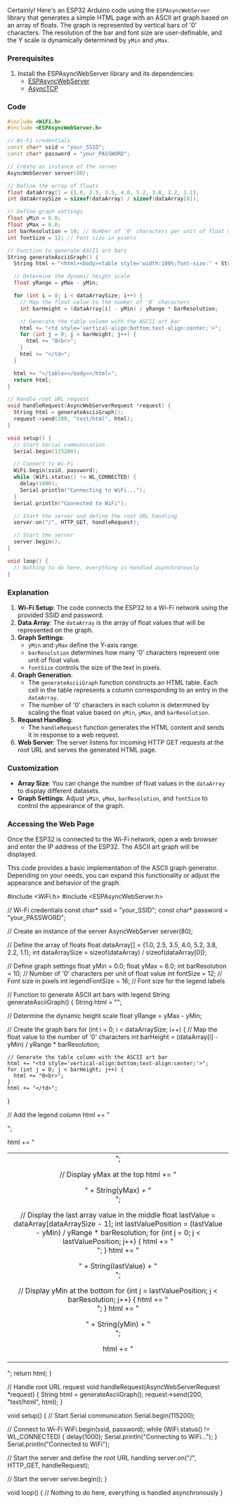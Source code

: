 Certainly! Here's an ESP32 Arduino code using the `ESPAsyncWebServer` library that generates a simple HTML page with an ASCII art graph based on an array of floats. The graph is represented by vertical bars of '0' characters. The resolution of the bar and font size are user-definable, and the Y scale is dynamically determined by `yMin` and `yMax`.

### Prerequisites
1. Install the ESPAsyncWebServer library and its dependencies:
   - [ESPAsyncWebServer](https://github.com/me-no-dev/ESPAsyncWebServer)
   - [AsyncTCP](https://github.com/me-no-dev/AsyncTCP)

### Code

```cpp
#include <WiFi.h>
#include <ESPAsyncWebServer.h>

// Wi-Fi credentials
const char* ssid = "your_SSID";
const char* password = "your_PASSWORD";

// Create an instance of the server
AsyncWebServer server(80);

// Define the array of floats
float dataArray[] = {1.0, 2.5, 3.5, 4.0, 5.2, 3.8, 2.2, 1.1};
int dataArraySize = sizeof(dataArray) / sizeof(dataArray[0]);

// Define graph settings
float yMin = 0.0;
float yMax = 6.0;
int barResolution = 10; // Number of '0' characters per unit of float value
int fontSize = 12; // Font size in pixels

// Function to generate ASCII art bars
String generateAsciiGraph() {
  String html = "<html><body><table style='width:100%;font-size:" + String(fontSize) + "px;'>";

  // Determine the dynamic height scale
  float yRange = yMax - yMin;

  for (int i = 0; i < dataArraySize; i++) {
    // Map the float value to the number of '0' characters
    int barHeight = (dataArray[i] - yMin) / yRange * barResolution;

    // Generate the table column with the ASCII art bar
    html += "<td style='vertical-align:bottom;text-align:center;'>";
    for (int j = 0; j < barHeight; j++) {
      html += "0<br>";
    }
    html += "</td>";
  }

  html += "</table></body></html>";
  return html;
}

// Handle root URL request
void handleRequest(AsyncWebServerRequest *request) {
  String html = generateAsciiGraph();
  request->send(200, "text/html", html);
}

void setup() {
  // Start Serial communication
  Serial.begin(115200);

  // Connect to Wi-Fi
  WiFi.begin(ssid, password);
  while (WiFi.status() != WL_CONNECTED) {
    delay(1000);
    Serial.println("Connecting to WiFi...");
  }
  Serial.println("Connected to WiFi");

  // Start the server and define the root URL handling
  server.on("/", HTTP_GET, handleRequest);

  // Start the server
  server.begin();
}

void loop() {
  // Nothing to do here, everything is handled asynchronously
}
```

### Explanation
1. **Wi-Fi Setup**: The code connects the ESP32 to a Wi-Fi network using the provided SSID and password.
2. **Data Array**: The `dataArray` is the array of float values that will be represented on the graph.
3. **Graph Settings**: 
   - `yMin` and `yMax` define the Y-axis range.
   - `barResolution` determines how many '0' characters represent one unit of float value.
   - `fontSize` controls the size of the text in pixels.
4. **Graph Generation**: 
   - The `generateAsciiGraph` function constructs an HTML table. Each cell in the table represents a column corresponding to an entry in the `dataArray`.
   - The number of '0' characters in each column is determined by scaling the float value based on `yMin`, `yMax`, and `barResolution`.
5. **Request Handling**: 
   - The `handleRequest` function generates the HTML content and sends it in response to a web request.
6. **Web Server**: The server listens for incoming HTTP GET requests at the root URL and serves the generated HTML page.

### Customization
- **Array Size**: You can change the number of float values in the `dataArray` to display different datasets.
- **Graph Settings**: Adjust `yMin`, `yMax`, `barResolution`, and `fontSize` to control the appearance of the graph.

### Accessing the Web Page
Once the ESP32 is connected to the Wi-Fi network, open a web browser and enter the IP address of the ESP32. The ASCII art graph will be displayed.

This code provides a basic implementation of the ASCII graph generator. Depending on your needs, you can expand this functionality or adjust the appearance and behavior of the graph.

#include <WiFi.h>
#include <ESPAsyncWebServer.h>

// Wi-Fi credentials
const char* ssid = "your_SSID";
const char* password = "your_PASSWORD";

// Create an instance of the server
AsyncWebServer server(80);

// Define the array of floats
float dataArray[] = {1.0, 2.5, 3.5, 4.0, 5.2, 3.8, 2.2, 1.1};
int dataArraySize = sizeof(dataArray) / sizeof(dataArray[0]);

// Define graph settings
float yMin = 0.0;
float yMax = 6.0;
int barResolution = 10; // Number of '0' characters per unit of float value
int fontSize = 12; // Font size in pixels
int legendFontSize = 16; // Font size for the legend labels

// Function to generate ASCII art bars with legend
String generateAsciiGraph() {
  String html = "<html><body><table style='width:100%;font-size:" + String(fontSize) + "px;'>";
  
  // Determine the dynamic height scale
  float yRange = yMax - yMin;

  // Create the graph bars
  for (int i = 0; i < dataArraySize; i++) {
    // Map the float value to the number of '0' characters
    int barHeight = (dataArray[i] - yMin) / yRange * barResolution;

    // Generate the table column with the ASCII art bar
    html += "<td style='vertical-align:bottom;text-align:center;'>";
    for (int j = 0; j < barHeight; j++) {
      html += "0<br>";
    }
    html += "</td>";
  }

  // Add the legend column
  html += "<td style='vertical-align:middle;text-align:center;'>";
  
  // Display yMax at the top
  html += "<div style='font-size:" + String(legendFontSize) + "px;'>" + String(yMax) + "</div>";

  // Display the last array value in the middle
  float lastValue = dataArray[dataArraySize - 1];
  int lastValuePosition = (lastValue - yMin) / yRange * barResolution;
  for (int j = 0; j < lastValuePosition; j++) {
    html += "<br>";
  }
  html += "<div style='font-size:" + String(legendFontSize - 2) + "px;'>" + String(lastValue) + "</div>";
  
  // Display yMin at the bottom
  for (int j = lastValuePosition; j < barResolution; j++) {
    html += "<br>";
  }
  html += "<div style='font-size:" + String(legendFontSize) + "px;'>" + String(yMin) + "</div>";

  html += "</td>";
  
  html += "</table></body></html>";
  return html;
}

// Handle root URL request
void handleRequest(AsyncWebServerRequest *request) {
  String html = generateAsciiGraph();
  request->send(200, "text/html", html);
}

void setup() {
  // Start Serial communication
  Serial.begin(115200);

  // Connect to Wi-Fi
  WiFi.begin(ssid, password);
  while (WiFi.status() != WL_CONNECTED) {
    delay(1000);
    Serial.println("Connecting to WiFi...");
  }
  Serial.println("Connected to WiFi");

  // Start the server and define the root URL handling
  server.on("/", HTTP_GET, handleRequest);

  // Start the server
  server.begin();
}

void loop() {
  // Nothing to do here, everything is handled asynchronously
}
